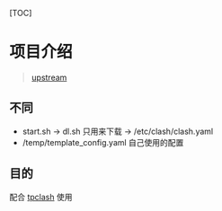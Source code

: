 [TOC]

# 项目介绍

> [upstream](https://github.com/wanhebin/clash-for-linux)

## 不同

- start.sh -> dl.sh 只用来下载 -> /etc/clash/clash.yaml
- /temp/template_config.yaml 自己使用的配置

## 目的

配合 [tpclash](https://github.com/mritd/tpclash) 使用
